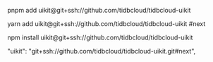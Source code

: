 pnpm add uikit@git+ssh://github.com/tidbcloud/tidbcloud-uikit

yarn add uikit@git+ssh://github.com/tidbcloud/tidbcloud-uikit
#next

npm install uikit@git+ssh://github.com/tidbcloud/tidbcloud-uikit

"uikit": "git+ssh://github.com/tidbcloud/tidbcloud-uikit.git#next",
